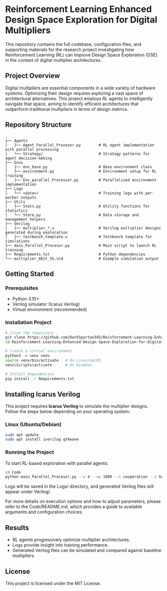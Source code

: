 # Reinforcement Learning Enhanced Design Space Exploration for Digital Multipliers

This repository contains the full codebase, configuration files, and supporting materials for the research project investigating how Reinforcement Learning (RL) can improve Design Space Exploration (DSE) in the context of digital multiplier architectures.

## Project Overview

Digital multipliers are essential components in a wide variety of hardware systems. Optimizing their design requires exploring a vast space of architectural alternatives. This project employs RL agents to intelligently navigate that space, aiming to identify efficient architectures that outperform traditional multipliers in terms of design metrics.

## Repository Structure

```
.
├── Agents
│   ├── Agent_Parallel_Procesor.py        # RL agent implementation with parallel processing
│   └── Strategy/                         # Strategy patterns for agent decision-making
├── Envs
│   ├── env_base.py                       # Base environment class
│   ├── environment.py                    # Environment setup for RL training
│   ├── Env_parallel_Processor.py         # Parallelized environment implementation
├── Logs
│   └── <date>/                           # Training logs with per-worker outputs
├── Utils
│   ├── Stats.py                          # Utility functions for statistics
│   └── Store.py                          # Data storage and management helpers
├── Verilog
│   ├── multiplier_*.v                    # Verilog multiplier designs generated during exploration
│   ├── testbench_template.v              # Testbench template for simulations
├── main_Parallel_Procesor.py             # Main script to launch RL training
├── Requirements.txt                      # Python dependencies
└── multiplier_8bit_tb.vcd                # Example simulation output
```

## Getting Started

### Prerequisites

* Python 3.10+
* Verilog simulator (Icarus Verilog)
* Virtual environment (recommended)

### Installation Project

```bash
# Clone the repository
git clone https://github.com/DarkSpartan345/Reinforcement-Learning-Enhanced-Design-Space-Exploration-for-Digital-Multipliers.git
cd Reinforcement-Learning-Enhanced-Design-Space-Exploration-for-Digital-Multipliers

# Create a virtual environment
python3 -m venv venv
source venv/bin/activate   # On Linux/macOS
venv\Scripts\activate      # On Windows

# Install dependencies
pip install -r Requirements.txt
```
## Installing Icarus Verilog

This project requires **Icarus Verilog** to simulate the multiplier designs.  
Follow the steps below depending on your operating system:

### Linux (Ubuntu/Debian)
```bash
sudo apt update
sudo apt install iverilog gtkwave 
```


### Running the Project

To start RL-based exploration with parallel agents:

```bash
cd Code
python main_Parallel_Procesor.py --w 4 --ep 1000 --s cooperation --a SARSA
```

Logs will be saved in the Logs/ directory, and generated Verilog files will appear under Verilog/.

For more details on execution options and how to adjust parameters, please refer to the Code/README.md, which provides a guide to available arguments and configuration choices.

## Results

* RL agents progressively optimize multiplier architectures.
* Logs provide insight into training performance.
* Generated Verilog files can be simulated and compared against baseline multipliers.

## License

This project is licensed under the MIT License.
